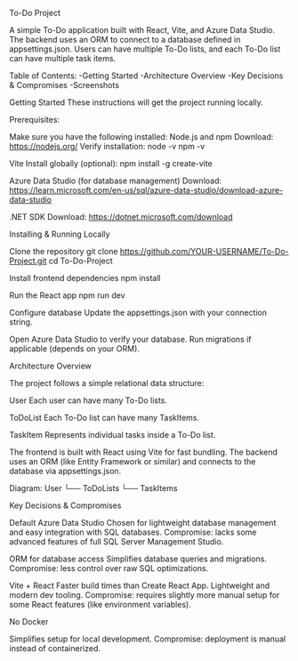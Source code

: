 To-Do Project

A simple To-Do application built with React, Vite, and Azure Data Studio. 
The backend uses an ORM to connect to a database defined in appsettings.json. 
Users can have multiple To-Do lists, and each To-Do list can have multiple task items.


Table of Contents:
-Getting Started
-Architecture Overview
-Key Decisions & Compromises
-Screenshots

Getting Started
These instructions will get the project running locally.

Prerequisites:

Make sure you have the following installed:
Node.js and npm
Download: https://nodejs.org/
Verify installation:
node -v
npm -v

Vite
Install globally (optional):
npm install -g create-vite

Azure Data Studio (for database management)
Download: https://learn.microsoft.com/en-us/sql/azure-data-studio/download-azure-data-studio

.NET SDK
Download: https://dotnet.microsoft.com/download

Installing & Running Locally

Clone the repository
git clone https://github.com/YOUR-USERNAME/To-Do-Project.git
cd To-Do-Project

Install frontend dependencies
npm install


Run the React app
npm run dev


Configure database
Update the appsettings.json with your connection string.

Open Azure Data Studio to verify your database.
Run migrations if applicable (depends on your ORM).

Architecture Overview

The project follows a simple relational data structure:

User
Each user can have many To-Do lists.

ToDoList
Each To-Do list can have many TaskItems.

TaskItem
Represents individual tasks inside a To-Do list.

The frontend is built with React using Vite for fast bundling.
The backend uses an ORM (like Entity Framework or similar) and connects to the database via appsettings.json.

Diagram:
User
 └── ToDoLists
       └── TaskItems

       
Key Decisions & Compromises

Default Azure Data Studio
Chosen for lightweight database management and easy integration with SQL databases.
Compromise: lacks some advanced features of full SQL Server Management Studio.

ORM for database access
Simplifies database queries and migrations.
Compromise: less control over raw SQL optimizations.

Vite + React
Faster build times than Create React App.
Lightweight and modern dev tooling.
Compromise: requires slightly more manual setup for some React features (like environment variables).

No Docker

Simplifies setup for local development.
Compromise: deployment is manual instead of containerized.




